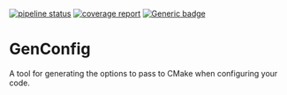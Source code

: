 [![pipeline status](https://internal.gitlab.server/trilinos-devops-consolidation/code/GenConfig/badges/master/pipeline.svg)](https://internal.gitlab.server/trilinos-devops-consolidation/code/GenConfig/-/commits/master)
[![coverage report](https://internal.gitlab.server/trilinos-devops-consolidation/code/GenConfig/badges/master/coverage.svg)](http://10.202.35.89:8080/GenConfig/coverage/index.html)
[![Generic badge](https://img.shields.io/badge/docs-latest-green.svg)](http://10.202.35.89:8080/GenConfig/doc/index.html)

# GenConfig

A tool for generating the options to pass to CMake when configuring your code.
